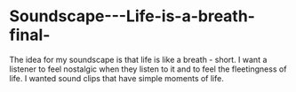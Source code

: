 # Soundscape---Life-is-a-breath-final-
The idea for my soundscape is that life is like a breath - short. I want a listener to feel nostalgic when they listen to it and to feel the fleetingness of life. I wanted sound clips that have simple moments of life.
